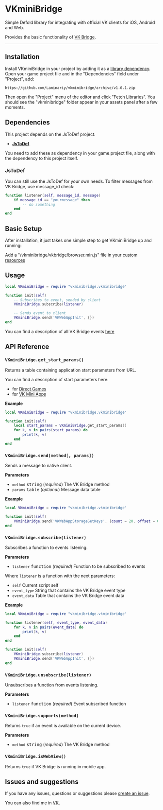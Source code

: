 # VKminiBridge
Simple Defold library for integrating with official VK clients for iOS, Android and Web.

Provides the basic functionality of [VK Bridge](https://vk.com/dev/vk_bridge_methods).

---

## Installation

Install VKminiBridge in your project by adding it as a [library dependency](https://www.defold.com/manuals/libraries/). Open your game.project file and in the "Dependencies" field under "Project", add:
```
https://github.com/Laminariy/vkminibridge/archive/v1.0.1.zip
```

Then open the "Project" menu of the editor and click "Fetch Libraries". You should see the "vkminibridge" folder appear in your assets panel after a few moments.

## Dependencies

This project depends on the JsToDef project:

* __[JsToDef](https://github.com/AGulev/jstodef)__

You need to add these as dependency in your game.project file, along with the dependency to this project itself.

### JsToDef

You can still use the JsToDef for your own needs. To filter messages from VK Bridge, use message_id check:

```lua
function listener(self, message_id, message)
	if message_id == "yourmessage" then
		-- do something
	end
end
```

## Basic Setup

After installation, it just takes one simple step to get VKminiBridge up and running:

Add a "/vkminibridge/vkbridge/browser.min.js" file in your [custom resources](https://defold.com/manuals/project-settings/#custom-resources)

## Usage

```lua
local VKminiBridge = require "vkminibridge.vkminibridge"

function init(self)
	-- Subscribes to event, sended by client
	VKminiBridge.subscribe(listener)

	-- Sends event to client
	VKminiBridge.send('VKWebAppInit', {})
end
```

You can find a description of all VK Bridge events [here](https://vk.com/dev/vk_bridge_events)

## API Reference

### `VKminiBridge.get_start_params()`

Returns a table containing application start parameters from URL.

You can find a description of start parameters here:

- for [Direct Games](https://vk.com/dev/games_vk_bridge?f=%D0%90%D0%B2%D1%82%D0%BE%D1%80%D0%B8%D0%B7%D0%B0%D1%86%D0%B8%D1%8F%20%D0%BF%D0%BE%D0%BB%D1%8C%D0%B7%D0%BE%D0%B2%D0%B0%D1%82%D0%B5%D0%BB%D1%8F)
- for [VK Mini Apps](https://vk.com/dev/vk_apps_docs3?f=6.%2B%D0%9F%D0%B0%D1%80%D0%B0%D0%BC%D0%B5%D1%82%D1%80%D1%8B%2B%D0%B7%D0%B0%D0%BF%D1%83%D1%81%D0%BA%D0%B0)

**Example**

```lua
local VKminiBridge = require "vkminibridge.vkminibridge"

function init(self)
	local start_params = VKminiBridge.get_start_params()
	for k, v in pairs(start_params) do
		print(k, v)
	end
end
```

### `VKminiBridge.send(method[, params])`

Sends a message to native client.

**Parameters**

- `method` <kbd>string</kbd> (_required_) The VK Bridge method
- `params` <kbd>table</kbd> (_optional_) Message data table

**Example**

```lua
local VKminiBridge = require "vkminibridge.vkminibridge"

function init(self)
	VKminiBridge.send('VKWebAppStorageGetKeys', {count = 20, offset = 0})
end
```

### `VKminiBridge.subscribe(listener)`

Subscribes a function to events listening.

**Parameters**

- `listener` <kbd>function</kbd> (_required_) Function to be subscribed to events

Where `listener` is a function with the next parameters:

- `self` Current script self
- `event_type` String that contains the VK Bridge event type
- `event_data` Table that contains the VK Bridge event data

**Example**

```lua
local VKminiBridge = require "vkminibridge.vkminibridge"

function listener(self, event_type, event_data)
	for k, v in pairs(event_data) do
		print(k, v)
	end
end

function init(self)
	VKminiBridge.subscribe(listener)
	VKminiBridge.send('VKWebAppInit', {})
end
```

### `VKminiBridge.unsubscribe(listener)`

Unsubscribes a function from events listening.

**Parameters**

- `listener` <kbd>function</kbd> (_required_) Event subscribed function

### `VKminiBridge.supports(method)`

Returns `true` if an event is available on the current device.

**Parameters**

- `method` <kbd>string</kbd> (_required_) The VK Bridge method

### `VKminiBridge.isWebView()`

Returns `true` if VK Bridge is running in mobile app.

## Issues and suggestions

If you have any issues, questions or suggestions please [create an issue](https://github.com/Laminariy/vkminibridge/issues).

You can also find me in [VK](https://vk.com/glorius_silver).
